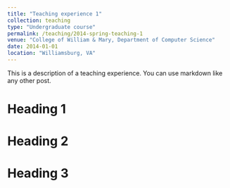 ```yaml
---
title: "Teaching experience 1"
collection: teaching
type: "Undergraduate course"
permalink: /teaching/2014-spring-teaching-1
venue: "College of William & Mary, Department of Computer Science"
date: 2014-01-01
location: "Williamsburg, VA"
---
```


This is a description of a teaching experience. You can use markdown like any other post.

Heading 1
======

Heading 2
======

Heading 3
======